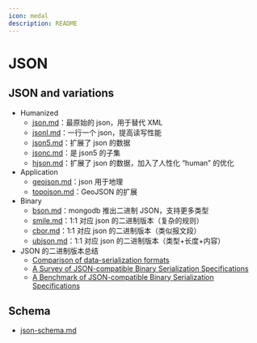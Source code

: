 ```yaml
---
icon: medal
description: README
---
```


# JSON

## JSON and variations

* Humanized
  * [json.md](json.md "mention")：最原始的 json，用于替代 XML
  * [jsonl.md](jsonl.md "mention")：一行一个 json，提高读写性能
  * [json5.md](json5.md "mention")：扩展了 json 的数据
  * [jsonc.md](jsonc.md "mention")：是 json5 的子集
  * [hjson.md](hjson.md "mention")：扩展了 json 的数据，加入了人性化 “human” 的优化
* Application
  * [geojson.md](geojson.md "mention")：json 用于地理
  * [topojson.md](topojson.md "mention")：GeoJSON 的扩展
* Binary
  * [bson.md](bson.md "mention")：mongodb 推出二进制 JSON，支持更多类型
  * [smile.md](smile.md "mention")：1:1 对应 json 的二进制版本（复杂的规则）
  * [cbor.md](cbor.md "mention")：1:1 对应 json 的二进制版本（类似报文段）
  * [ubjson.md](ubjson.md "mention")：1:1 对应 json 的二进制版本（类型+长度+内容）
* JSON 的二进制版本总结
  * [Comparison of data-serialization formats](https://en.wikipedia.org/wiki/Comparison\_of\_data-serialization\_formats)
  * [A Survey of JSON-compatible Binary Serialization Specifications](https://arxiv.org/abs/2201.02089)
  * [A Benchmark of JSON-compatible Binary Serialization Specifications](https://arxiv.org/abs/2201.03051)

## Schema

* [json-schema.md](json-schema.md "mention")
